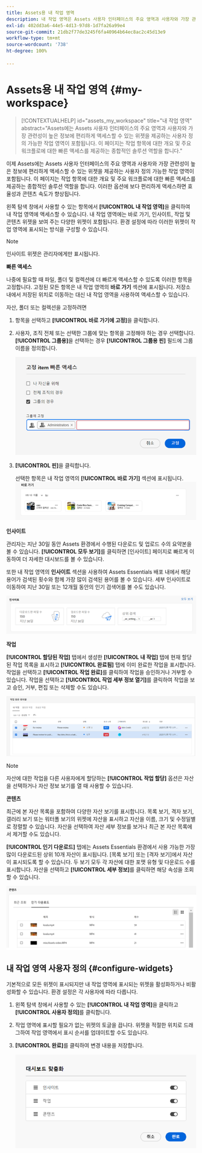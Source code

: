 ```yaml
---
title: Assets용 내 작업 영역
description: 내 작업 영역은 Assets 사용자 인터페이스의 주요 영역과 사용자와 가장 관련성이 높은 정보에 편리하게 액세스할 수 있도록 사용자 정의 가능한 시각적 모듈을 제공하는 페이지입니다.
exl-id: 402dd3a6-44e5-4d13-97d8-1d7fa26a99e4
source-git-commit: 21db2f77de3245f6fa40964b64ec8ac2c45d13e9
workflow-type: tm+mt
source-wordcount: '738'
ht-degree: 100%

---
```


# Assets용 내 작업 영역 {#my-workspace}

>[!CONTEXTUALHELP]
>id="assets_my_workspace"
>title="내 작업 영역"
>abstract="Assets에는 Assets 사용자 인터페이스의 주요 영역과 사용자와 가장 관련성이 높은 정보에 편리하게 액세스할 수 있는 위젯을 제공하는 사용자 정의 가능한 작업 영역이 포함됩니다. 이 페이지는 작업 항목에 대한 개요 및 주요 워크플로에 대한 빠른 액세스를 제공하는 종합적인 솔루션 역할을 합니다."

이제 Assets에는 Assets 사용자 인터페이스의 주요 영역과 사용자와 가장 관련성이 높은 정보에 편리하게 액세스할 수 있는 위젯을 제공하는 사용자 정의 가능한 작업 영역이 포함됩니다. 이 페이지는 작업 항목에 대한 개요 및 주요 워크플로에 대한 빠른 액세스를 제공하는 종합적인 솔루션 역할을 합니다. 이러한 옵션에 보다 편리하게 액세스하면 효율성과 콘텐츠 속도가 향상됩니다.

왼쪽 탐색 창에서 사용할 수 있는 항목에서 **[!UICONTROL 내 작업 영역]**&#x200B;을 클릭하여 내 작업 영역에 액세스할 수 있습니다. 내 작업 영역에는 바로 가기, 인사이트, 작업 및 콘텐츠 위젯을 보여 주는 다양한 위젯이 포함됩니다. 환경 설정에 따라 이러한 위젯이 작업 영역에 표시되는 방식을 구성할 수 있습니다.

>[!NOTE]
>
>인사이트 위젯은 관리자에게만 표시됩니다.

<!--

**New features coming soon**

Highlights upcoming features for Assets.

![New features coming soon in Workspace](assets/new-features.png)

-->



**빠른 액세스**

나중에 필요할 때 파일, 폴더 및 컬렉션에 더 빠르게 액세스할 수 있도록 이러한 항목을 고정합니다. 고정된 모든 항목은 내 작업 영역의 **바로 가기** 섹션에 표시됩니다. 저장소 내에서 저장된 위치로 이동하는 대신 내 작업 영역을 사용하여 액세스할 수 있습니다.

자산, 폴더 또는 컬렉션을 고정하려면

1. 항목을 선택하고 **[!UICONTROL 바로 가기에 고정]**&#x200B;을 클릭합니다.

1. 사용자, 조직 전체 또는 선택한 그룹에 맞는 항목을 고정해야 하는 경우 선택합니다. **[!UICONTROL 그룹용]**&#x200B;을 선택하는 경우 **[!UICONTROL 그룹용 핀]** 필드에 그룹 이름을 정의합니다.

   ![그룹에 맞는 항목 고정](assets/pin-items-for-groups.png)
1. **[!UICONTROL 핀]**&#x200B;을 클릭합니다.

   선택한 항목은 내 작업 영역의 **[!UICONTROL 바로 가기]** 섹션에 표시됩니다.
   ![작업 영역의 작업](assets/quick-access.png)

**인사이트**

관리자는 지난 30일 동안 Assets 환경에서 수행된 다운로드 및 업로드 수의 요약본을 볼 수 있습니다. **[!UICONTROL 모두 보기]**&#x200B;를 클릭하면 [인사이트] 페이지로 빠르게 이동하여 더 자세한 대시보드를 볼 수 있습니다.

또한 내 작업 영역의 **인사이트** 섹션을 사용하여 Assets Essentials 배포 내에서 해당 용어가 검색된 횟수와 함께 가장 많이 검색된 용어를 볼 수 있습니다. 세부 인사이트로 이동하여 지난 30일 또는 12개월 동안의 인기 검색어를 볼 수도 있습니다.

![작업 영역의 인사이트](assets/insights.png)

**작업**

**[!UICONTROL 할당된 작업]** 탭에서 생성한 **[!UICONTROL 내 작업]** 탭에 현재 할당된 작업 목록을 표시하고 **[!UICONTROL 완료됨]** 탭에 이미 완료한 작업을 표시합니다. 작업을 선택하고 **[!UICONTROL 작업 완료]**&#x200B;를 클릭하여 작업을 승인하거나 거부할 수 있습니다. 작업을 선택하고 **[!UICONTROL 작업 세부 정보 열기]**&#x200B;를 클릭하여 작업을 보고 승인, 거부, 편집 또는 삭제할 수도 있습니다.

![작업 영역의 작업](assets/tasks-workspace.png)

>[!NOTE]
>
> 자산에 대한 작업을 다른 사용자에게 할당하는 **[!UICONTROL 작업 할당]** 옵션은 자산을 선택하거나 자산 정보 보기를 열 때 사용할 수 있습니다.

**콘텐츠**

최근에 본 자산 목록을 포함하여 다양한 자산 보기를 표시합니다. 목록 보기, 격자 보기, 갤러리 보기 또는 워터폴 보기의 위젯에 자산을 표시하고 자산을 이름, 크기 및 수정일별로 정렬할 수 있습니다. 자산을 선택하여 자산 세부 정보를 보거나 최근 본 자산 목록에서 제거할 수도 있습니다.

**[!UICONTROL 인기 다운로드]** 탭에는 Assets Essentials 환경에서 사용 가능한 가장 많이 다운로드된 상위 10개 자산이 표시됩니다. [목록 보기] 또는 [격자 보기]에서 자산이 표시되도록 할 수 있습니다. 두 보기 모두 각 자산에 대한 포맷 유형 및 다운로드 수를 표시합니다. 자산을 선택하고 **[!UICONTROL 세부 정보]**&#x200B;를 클릭하면 해당 속성을 조회할 수 있습니다.

![작업 영역의 콘텐츠 위젯](assets/workspace-content.png)

## 내 작업 영역 사용자 정의 {#configure-widgets}

기본적으로 모든 위젯이 표시되지만 내 작업 영역에 표시되는 위젯을 활성화하거나 비활성화할 수 있습니다. 환경 설정은 각 사용자에 따라 다릅니다.

1. 왼쪽 탐색 창에서 사용할 수 있는 **[!UICONTROL 내 작업 영역]**&#x200B;을 클릭하고 **[!UICONTROL 사용자 정의]**&#x200B;를 클릭합니다.

1. 작업 영역에 표시할 필요가 없는 위젯의 토글을 끕니다. 위젯을 적절한 위치로 드래그하여 작업 영역에서 표시 순서를 업데이트할 수도 있습니다.

1. **[!UICONTROL 완료]**&#x200B;를 클릭하여 변경 내용을 저장합니다.

   ![Workspace에서 위젯 사용자 정의](assets/customize-workspace.png)
